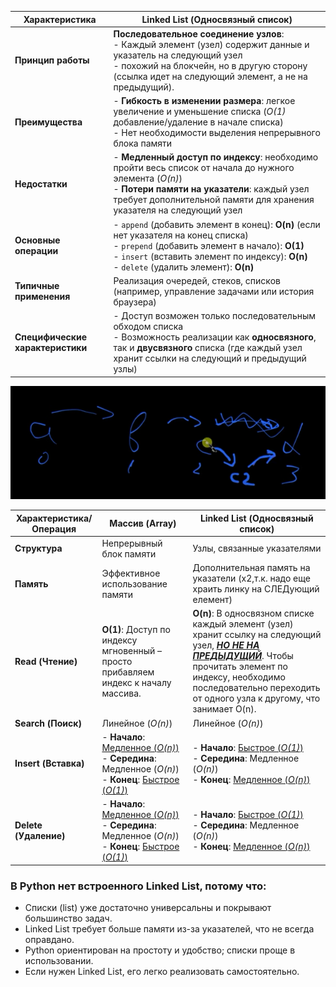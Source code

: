 | Характеристика                     | Linked List (Односвязный список)                                                                                                                                                                                                                   |
|------------------------------------|----------------------------------------------------------------------------------------------------------------------------------------------------------------------------------------------------------------------------------------------------|
| **Принцип работы**                 | **Последовательное соединение узлов**: <br/> - Каждый элемент (узел) содержит данные и указатель на следующий узел<br/> - похожий на блокчейн, но в другую сторону (ссылка идет на следующий элемент, а не на предыдущий).                         |
| **Преимущества**                   | - **Гибкость в изменении размера**: легкое увеличение и уменьшение списка (*O(1)* добавление/удаление в начале списка) <br/> - Нет необходимости выделения непрерывного блока памяти                                                               |
| **Недостатки**                     | - **Медленный доступ по индексу**: необходимо пройти весь список от начала до нужного элемента (*O(n)*) <br/> - **Потери памяти на указатели**: каждый узел требует дополнительной памяти для хранения указателя на следующий узел                 |
| **Основные операции**              | - `append` (добавить элемент в конец): **O(n)** (если нет указателя на конец списка) <br/> - `prepend` (добавить элемент в начало): **O(1)** <br/> - `insert` (вставить элемент по индексу): **O(n)** <br/> - `delete` (удалить элемент): **O(n)** |
| **Типичные применения**            | Реализация очередей, стеков, списков (например, управление задачами или история браузера)                                                                                                                                                          |
| **Специфические характеристики**   | - Доступ возможен только последовательным обходом списка <br/> - Возможность реализации как **односвязного**, так и **двусвязного** списка (где каждый узел хранит ссылки на следующий и предыдущий узлы)                                          |



![img.png](imgs/img_6.png)

| Характеристика/Операция  | Массив (Array)                                                                                                              | Linked List (Односвязный список)                                                                                                                                                                                                               |
|--------------------------|-----------------------------------------------------------------------------------------------------------------------------|------------------------------------------------------------------------------------------------------------------------------------------------------------------------------------------------------------------------------------------------|
| **Структура**            | Непрерывный блок памяти                                                                                                     | Узлы, связанные указателями                                                                                                                                                                                                                    |
| **Память**               | Эффективное использование памяти                                                                                            | Дополнительная память на указатели      (х2,т.к. надо еще храить линку на СЛЕДующий елемент)                                                                                                                                                   |
| **Read (Чтение)**        | **O(1)**: Доступ по индексу мгновенный – просто прибавляем индекс к началу массива.                                         | **O(n)**: В односвязном списке каждый элемент (узел) хранит ссылку на следующий узел, <u>***НО НЕ НА ПРЕДЫДУЩИЙ***</u>. Чтобы прочитать элемент по индексу, необходимо последовательно переходить от одного узла к другому, что занимает O(n). |
| **Search (Поиск)**       | Линейное (*O(n)*)                                                                                                           | Линейное (*O(n)*)                                                                                                                                                                                                                              |
| **Insert (Вставка)**     | - **Начало**: <u>Медленное (*O(n)*)</u> <br/> - **Середина**: Медленное (*O(n)*) <br/> - **Конец**: <u>Быстрое (*O(1)*)</u> | - **Начало**: <u>Быстрое (*O(1)*)</u>      <br/> - **Середина**: Медленное (*O(n)*) <br/> - **Конец**: <u>Медленное (*O(n)*)</u>                                                                                                               |
| **Delete (Удаление)**    | - **Начало**: <u>Медленное (*O(n)*)</u> <br/> - **Середина**: Медленное (*O(n)*) <br/> - **Конец**: <u>Быстрое (*O(1)*)</u> | - **Начало**: <u>Быстрое (*O(1)*)</u>      <br/> - **Середина**: Медленное (*O(n)*) <br/> - **Конец**: <u>Медленное (*O(n)*)</u>                                                                                                               |


### В Python нет встроенного Linked List, потому что:

- Списки (list) уже достаточно универсальны и покрывают большинство задач.
- Linked List требует больше памяти из-за указателей, что не всегда оправдано.
- Python ориентирован на простоту и удобство; списки проще в использовании.
- Если нужен Linked List, его легко реализовать самостоятельно.